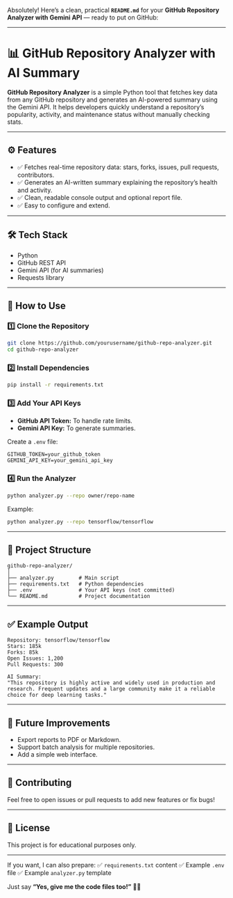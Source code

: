 Absolutely! Here’s a clean, practical **`README.md`** for your **GitHub Repository Analyzer with Gemini API** — ready to put on GitHub:

---

# 📊 GitHub Repository Analyzer with AI Summary

**GitHub Repository Analyzer** is a simple Python tool that fetches key data from any GitHub repository and generates an AI-powered summary using the Gemini API. It helps developers quickly understand a repository’s popularity, activity, and maintenance status without manually checking stats.

---

## ⚙️ Features

* ✅ Fetches real-time repository data: stars, forks, issues, pull requests, contributors.
* ✅ Generates an AI-written summary explaining the repository’s health and activity.
* ✅ Clean, readable console output and optional report file.
* ✅ Easy to configure and extend.

---

## 🛠️ Tech Stack

* Python
* GitHub REST API
* Gemini API (for AI summaries)
* Requests library

---

## 🚀 How to Use

### 1️⃣ Clone the Repository

```bash
git clone https://github.com/yourusername/github-repo-analyzer.git
cd github-repo-analyzer
```

### 2️⃣ Install Dependencies

```bash
pip install -r requirements.txt
```

### 3️⃣ Add Your API Keys

* **GitHub API Token:** To handle rate limits.
* **Gemini API Key:** To generate summaries.

Create a `.env` file:

```env
GITHUB_TOKEN=your_github_token
GEMINI_API_KEY=your_gemini_api_key
```

### 4️⃣ Run the Analyzer

```bash
python analyzer.py --repo owner/repo-name
```

Example:

```bash
python analyzer.py --repo tensorflow/tensorflow
```

---

## 📂 Project Structure

```
github-repo-analyzer/
│
├── analyzer.py        # Main script
├── requirements.txt   # Python dependencies
├── .env               # Your API keys (not committed)
└── README.md          # Project documentation
```

---

## ✅ Example Output

```
Repository: tensorflow/tensorflow
Stars: 185k
Forks: 85k
Open Issues: 1,200
Pull Requests: 300

AI Summary:
"This repository is highly active and widely used in production and research. Frequent updates and a large community make it a reliable choice for deep learning tasks."
```

---

## 📌 Future Improvements

* Export reports to PDF or Markdown.
* Support batch analysis for multiple repositories.
* Add a simple web interface.

---

## 🤝 Contributing

Feel free to open issues or pull requests to add new features or fix bugs!

---

## 📜 License

This project is for educational purposes only.

---

If you want, I can also prepare:
✅ `requirements.txt` content
✅ Example `.env` file
✅ Example `analyzer.py` template

Just say **“Yes, give me the code files too!”** 🚀✨
